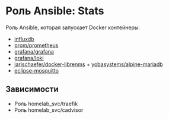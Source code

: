 # Роль Ansible: Stats

Роль Ansible, которая запускает Docker контейнеры:

* [influxdb](https://hub.docker.com/_/influxdb?tab=tags)
* [prom/prometheus](https://hub.docker.com/r/prom/prometheus/tags)
* [grafana/grafana](https://hub.docker.com/r/grafana/grafana/tags)
* [grafana/loki](https://hub.docker.com/r/grafana/loki/tags)
* [jarischaefer/docker-librenms](https://hub.docker.com/r/jarischaefer/docker-librenms/tags) + [yobasystems/alpine-mariadb](https://hub.docker.com/r/yobasystems/alpine-mariadb/tags)
* [eclipse-mosquitto](https://hub.docker.com/_/eclipse-mosquitto?tab=tags)

## Зависимости

* Роль homelab_svc/traefik
* Роль homelab_svc/cadvisor
